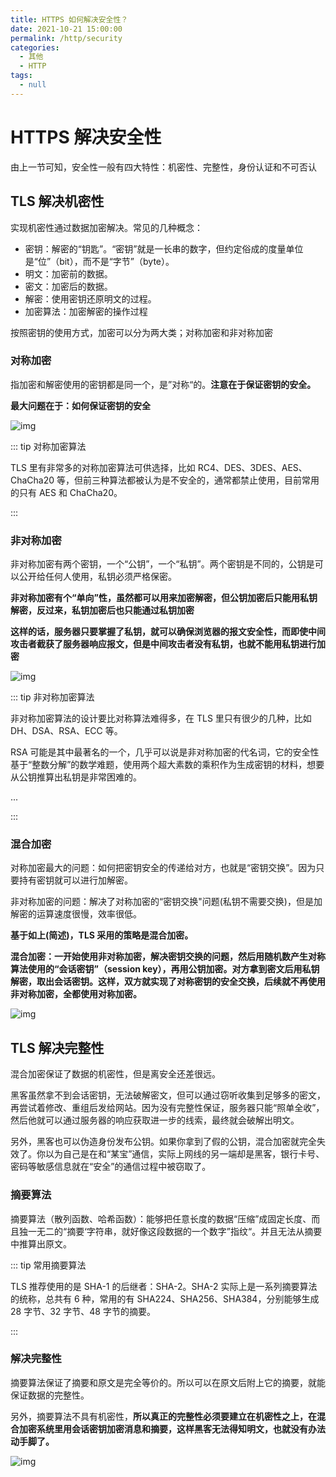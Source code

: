 ```yaml
---
title: HTTPS 如何解决安全性？
date: 2021-10-21 15:00:00
permalink: /http/security
categories: 
  - 其他
  - HTTP
tags: 
  - null
---
```

# HTTPS 解决安全性

由上一节可知，安全性一般有四大特性：机密性、完整性，身份认证和不可否认

## TLS 解决机密性

实现机密性通过数据加密解决。常见的几种概念：

* 密钥：解密的“钥匙”。“密钥”就是一长串的数字，但约定俗成的度量单位是“位”（bit），而不是“字节”（byte）。
* 明文：加密前的数据。
* 密文：加密后的数据。
* 解密：使用密钥还原明文的过程。
* 加密算法：加密解密的操作过程

按照密钥的使用方式，加密可以分为两大类；对称加密和非对称加密

### 对称加密

指加密和解密使用的密钥都是同一个，是”对称“的。**注意在于保证密钥的安全。**

**最大问题在于：如何保证密钥的安全**

![img](/img/11.png)

::: tip 对称加密算法

TLS 里有非常多的对称加密算法可供选择，比如 RC4、DES、3DES、AES、ChaCha20 等，但前三种算法都被认为是不安全的，通常都禁止使用，目前常用的只有 AES 和 ChaCha20。

:::

### 非对称加密

非对称加密有两个密钥，一个“公钥”，一个“私钥”。两个密钥是不同的，公钥是可以公开给任何人使用，私钥必须严格保密。

**非对称加密有个“单向”性，虽然都可以用来加密解密，但公钥加密后只能用私钥解密，反过来，私钥加密后也只能通过私钥加密**

**这样的话，服务器只要掌握了私钥，就可以确保浏览器的报文安全性，而即使中间攻击者截获了服务器响应报文，但是中间攻击者没有私钥，也就不能用私钥进行加密**

![img](/img/12.png)

::: tip 非对称加密算法

非对称加密算法的设计要比对称算法难得多，在 TLS 里只有很少的几种，比如 DH、DSA、RSA、ECC 等。

RSA 可能是其中最著名的一个，几乎可以说是非对称加密的代名词，它的安全性基于“整数分解”的数学难题，使用两个超大素数的乘积作为生成密钥的材料，想要从公钥推算出私钥是非常困难的。

...

:::

### 混合加密

对称加密最大的问题：如何把密钥安全的传递给对方，也就是“密钥交换”。因为只要持有密钥就可以进行加解密。

非对称加密的问题：解决了对称加密的“密钥交换"问题(私钥不需要交换)，但是加解密的运算速度很慢，效率很低。

**基于如上(简述)，TLS 采用的策略是混合加密。**

**混合加密：一开始使用非对称加密，解决密钥交换的问题，然后用随机数产生对称算法使用的“会话密钥”（session key），再用公钥加密。对方拿到密文后用私钥解密，取出会话密钥。这样，双方就实现了对称密钥的安全交换，后续就不再使用非对称加密，全都使用对称加密。**

![img](/img/13.png)

## TLS 解决完整性

混合加密保证了数据的机密性，但是离安全还差很远。

黑客虽然拿不到会话密钥，无法破解密文，但可以通过窃听收集到足够多的密文，再尝试着修改、重组后发给网站。因为没有完整性保证，服务器只能“照单全收”，然后他就可以通过服务器的响应获取进一步的线索，最终就会破解出明文。

另外，黑客也可以伪造身份发布公钥。如果你拿到了假的公钥，混合加密就完全失效了。你以为自己是在和“某宝”通信，实际上网线的另一端却是黑客，银行卡号、密码等敏感信息就在“安全”的通信过程中被窃取了。

### 摘要算法

摘要算法（散列函数、哈希函数）：能够把任意长度的数据“压缩”成固定长度、而且独一无二的“摘要‘字符串，就好像这段数据的一个数字”指纹“。并且无法从摘要中推算出原文。

::: tip 常用摘要算法

TLS 推荐使用的是 SHA-1 的后继者：SHA-2。SHA-2 实际上是一系列摘要算法的统称，总共有 6 种，常用的有 SHA224、SHA256、SHA384，分别能够生成 28 字节、32 字节、48 字节的摘要。

:::

### 解决完整性

摘要算法保证了摘要和原文是完全等价的。所以可以在原文后附上它的摘要，就能保证数据的完整性。

另外，摘要算法不具有机密性，**所以真正的完整性必须要建立在机密性之上，在混合加密系统里用会话密钥加密消息和摘要，这样黑客无法得知明文，也就没有办法动手脚了。**

![img](/img/14.png)


